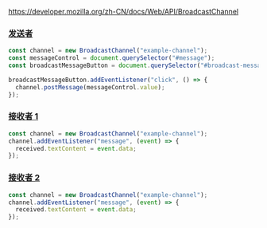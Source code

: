 https://developer.mozilla.org/zh-CN/docs/Web/API/BroadcastChannel
### [发送者](https://developer.mozilla.org/zh-CN/docs/Web/API/BroadcastChannel/message_event#%E5%8F%91%E9%80%81%E8%80%85)
```js
const channel = new BroadcastChannel("example-channel");
const messageControl = document.querySelector("#message");
const broadcastMessageButton = document.querySelector("#broadcast-message");

broadcastMessageButton.addEventListener("click", () => {
  channel.postMessage(messageControl.value);
});
```

### [接收者 1](https://developer.mozilla.org/zh-CN/docs/Web/API/BroadcastChannel/message_event#%E6%8E%A5%E6%94%B6%E8%80%85_1)

```js
const channel = new BroadcastChannel("example-channel");
channel.addEventListener("message", (event) => {
  received.textContent = event.data;
});
```

### [接收者 2](https://developer.mozilla.org/zh-CN/docs/Web/API/BroadcastChannel/message_event#%E6%8E%A5%E6%94%B6%E8%80%85_2)

```js
const channel = new BroadcastChannel("example-channel");
channel.addEventListener("message", (event) => {
  received.textContent = event.data;
});
```